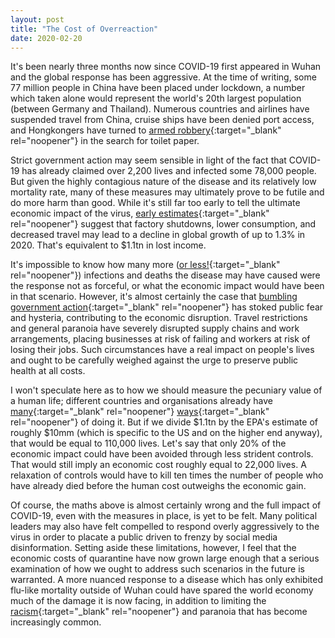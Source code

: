 ```yaml
---
layout: post
title: "The Cost of Overreaction"
date: 2020-02-20
---
```


It\'s been nearly three months now since COVID-19 first appeared in Wuhan and the global response has been aggressive. At the time of writing, some 77 million people in China have been placed under lockdown, a number which taken alone would represent the world\'s 20th largest population (between Germany and Thailand). Numerous countries and airlines have suspended travel from China, cruise ships have been denied port access, and Hongkongers have turned to [armed robbery](https://www.scmp.com/news/hong-kong/law-and-crime/article/3050907/armed-gang-steals-hk1000-toilet-paper-coronavirus){:target="_blank" rel="noopener"} in the search for toilet paper.

Strict government action may seem sensible in light of the fact that COVID-19 has already claimed over 2,200 lives and infected some 78,000 people. But given the highly contagious nature of the disease and its relatively low mortality rate, many of these measures may ultimately prove to be futile and do more harm than good. While it\'s still far too early to tell the ultimate economic impact of the virus, [early estimates](https://www.theguardian.com/world/2020/feb/19/coronavirus-could-cost-global-economy-1tn-in-lost-output){:target="_blank" rel="noopener"} suggest that factory shutdowns, lower consumption, and decreased travel may lead to a decline in global growth of up to 1.3% in 2020. That\'s equivalent to $1.1tn in lost income.

It\'s impossible to know how many more ([or less!](https://medium.com/@indica/how-japan-made-covid-19-worse-c97180df9c95){:target="_blank" rel="noopener"}) infections and deaths the disease may have caused were the response not as forceful, or what the economic impact would have been in that scenario. However, it\'s almost certainly the case that [bumbling government action](https://edition.cnn.com/asia/live-news/coronavirus-outbreak-01-28-20-intl-hnk/h_de6f7529da8c257da95ca55439097408){:target="_blank" rel="noopener"} has stoked public fear and hysteria, contributing to the economic disruption. Travel restrictions and general paranoia have severely disrupted supply chains and work arrangements, placing businesses at risk of failing and workers at risk of losing their jobs. Such circumstances have a real impact on people\'s lives and ought to be carefully weighed against the urge to preserve public health at all costs.

I won\'t speculate here as to how we should measure the pecuniary value of a human life; different countries and organisations already have [many](https://onlinelibrary.wiley.com/doi/pdf/10.1002/psb.1562){:target="_blank" rel="noopener"} [ways](https://www.bloomberg.com/graphics/2017-value-of-life/){:target="_blank" rel="noopener"} of doing it. But if we divide $1.1tn by the EPA\'s estimate of roughly $10mm (which is specific to the US and on the higher end anyway), that would be equal to 110,000 lives. Let\'s say that only 20% of the economic impact could have been avoided through less strident controls. That would still imply an economic cost roughly equal to 22,000 lives. A relaxation of controls would have to kill ten times the number of people who have already died before the human cost outweighs the economic gain.

Of course, the maths above is almost certainly wrong and the full impact of COVID-19, even with the measures in place, is yet to be felt. Many political leaders may also have felt compelled to respond overly aggressively to the virus in order to placate a public driven to frenzy by social media disinformation. Setting aside these limitations, however, I feel that the economic costs of quarantine have now grown large enough that a serious examination of how we ought to address such scenarios in the future is warranted. A more nuanced response to a disease which has only exhibited flu-like mortality outside of Wuhan could have spared the world economy much of the damage it is now facing, in addition to limiting the [racism](https://theconversation.com/coronavirus-the-latest-disease-to-fuel-mistrust-fear-and-racism-130853){:target="_blank" rel="noopener"} and paranoia that has become increasingly common. 
